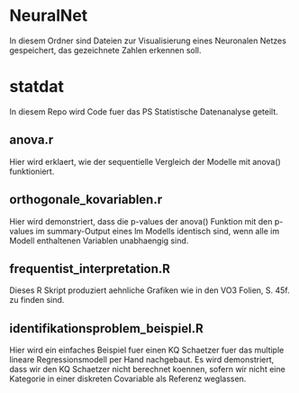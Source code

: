 # NeuralNet 

In diesem Ordner sind Dateien zur Visualisierung eines Neuronalen Netzes gespeichert, das gezeichnete Zahlen erkennen soll.

# statdat

In diesem Repo wird Code fuer das PS Statistische Datenanalyse geteilt.

## anova.r

Hier wird erklaert, wie der sequentielle Vergleich der Modelle mit anova() funktioniert. 

## orthogonale_kovariablen.r

Hier wird demonstriert, dass die p-values der anova() Funktion mit den p-values im summary-Output eines lm Modells identisch sind, wenn alle im Modell enthaltenen Variablen unabhaengig sind.

## frequentist_interpretation.R

Dieses R Skript produziert aehnliche Grafiken wie in den VO3 Folien, S. 45f. zu finden sind. 

## identifikationsproblem_beispiel.R

Hier wird ein einfaches Beispiel fuer einen KQ Schaetzer fuer das multiple lineare Regressionsmodell per Hand nachgebaut. Es wird demonstriert, dass wir den KQ Schaetzer nicht berechnet koennen, sofern wir nicht eine Kategorie in einer diskreten Covariable als Referenz weglassen.

